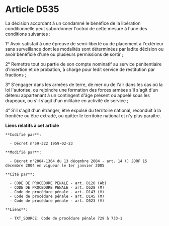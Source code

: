 # Article D535

La décision accordant à un condamné le bénéfice de la libération conditionnelle peut subordonner l'octroi de cette mesure à
l'une des conditions suivantes :

1° Avoir satisfait à une épreuve de semi-liberté ou de placement à l'extérieur sans surveillance dont les modalités sont
déterminées par ladite décision ou avoir bénéficié d'une ou plusieurs permissions de sortir ;

2° Remettre tout ou partie de son compte nominatif au service pénitentiaire d'insertion et de probation, à charge pour ledit
service de restitution par fractions ;

3° S'engager dans les armées de terre, de mer ou de l'air dans les cas où la loi l'autorise, ou rejoindre une formation des
forces armées s'il s'agit d'un détenu appartenant à un contingent d'âge présent ou appelé sous les drapeaux, ou s'il s'agit
d'un militaire en activité de service ;

4° S'il s'agit d'un étranger, être expulsé du territoire national, reconduit à la frontière ou être extradé, ou quitter le
territoire national et n'y plus paraître.

**Liens relatifs à cet article**

	**Codifié par**:

	  - Décret n°59-322 1959-02-23

	**Modifié par**:

	  - Décret n°2004-1364 du 13 décembre 2004 - art. 14 () JORF 15 décembre 2004 en vigueur le 1er janvier 2005

	**Cité par**:

	  - CODE DE PROCEDURE PENALE - art. D120 (Ab)
	  - CODE DE PROCEDURE PENALE - art. D528 (M)
	  - Code de procédure pénale - art. D143 (V)
	  - Code de procédure pénale - art. D145 (M)
	  - Code de procédure pénale - art. D523 (V)

	**Liens**:

	  - TXT_SOURCE: Code de procédure pénale 729 à 733-1
